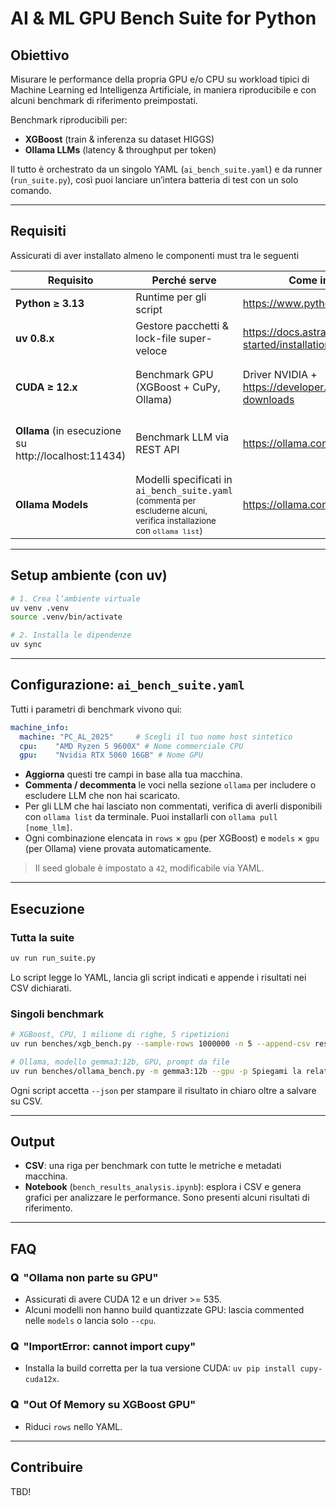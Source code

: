 # AI & ML GPU Bench Suite for Python 

## Obiettivo
Misurare le performance della propria GPU e/o CPU su workload tipici di Machine Learning ed Intelligenza Artificiale, in maniera riproducibile e con alcuni benchmark di riferimento preimpostati.

Benchmark riproducibili per:

- **XGBoost** (train & inferenza su dataset HIGGS)
- **Ollama LLMs** (latency & throughput per token)

Il tutto è orchestrato da un singolo YAML (`ai_bench_suite.yaml`) e da runner (`run_suite.py`), così puoi lanciare un’intera batteria di test con un solo comando.

---

## Requisiti

Assicurati di aver installato almeno le componenti must tra le seguenti

| Requisito                  | Perché serve                                       | Come installare                                                                                                   | Necessario? |
|----------------------------|----------------------------------------------------|-------------------------------------------------------------------------------------------------------------------|-------------|
| **Python ≥ 3.13**          | Runtime per gli script                             | <https://www.python.org/>                                                                                         | **Must**    |
| **uv 0.8.x**                     | Gestore pacchetti & lock-file super-veloce         | <https://docs.astral.sh/uv/getting-started/installation/>                                                         | **Must**    |
| **CUDA ≥ 12.x**            | Benchmark GPU (XGBoost + CuPy, Ollama)             | Driver NVIDIA + <https://developer.nvidia.com/cuda-downloads>                                                     | **Optional**<br><sub>(solo se nel YAML è selezionata una GPU)</sub> |
| **Ollama** (in esecuzione su http://localhost:11434) | Benchmark LLM via REST API                         | <https://ollama.com/download>                                                                                     | **Optional**<br><sub>(solo se si vogliono testare gli LLM)</sub> |
| **Ollama Models**          | Modelli specificati in `ai_bench_suite.yaml`<br><sub>(commenta per escluderne alcuni, verifica installazione con `ollama list`)</sub> | <https://ollama.com/library>                                                                                     | **Optional**<br><sub>(solo se si vogliono testare gli LLM)</sub> |

---

## Setup ambiente (con uv)

```bash
# 1. Crea l’ambiente virtuale
uv venv .venv
source .venv/bin/activate

# 2. Installa le dipendenze
uv sync
```

---

## Configurazione: `ai_bench_suite.yaml`

Tutti i parametri di benchmark vivono qui:

```yaml
machine_info:
  machine: "PC_AL_2025"     # Scegli il tuo nome host sintetico
  cpu:    "AMD Ryzen 5 9600X" # Nome commerciale CPU
  gpu:    "Nvidia RTX 5060 16GB" # Nome GPU
```

- **Aggiorna** questi tre campi in base alla tua macchina.
- **Commenta / decommenta** le voci nella sezione ``ollama`` per includere o escludere LLM che non hai scaricato.
- Per gli LLM che hai lasciato non commentati, verifica di averli disponibili con ``ollama list`` da terminale. Puoi installarli con ``ollama pull [nome_llm]``.
- Ogni combinazione elencata in `rows` × `gpu` (per XGBoost) e `models` × `gpu` (per Ollama) viene provata automaticamente.

> Il seed globale è impostato a `42`, modificabile via YAML.

---

## Esecuzione

### Tutta la suite

```bash
uv run run_suite.py
```

Lo script legge lo YAML, lancia gli script indicati e appende i risultati nei CSV dichiarati.

### Singoli benchmark

```bash
# XGBoost, CPU, 1 milione di righe, 5 ripetizioni
uv run benches/xgb_bench.py --sample-rows 1000000 -n 5 --append-csv results/xgb.csv

# Ollama, modello gemma3:12b, GPU, prompt da file
uv run benches/ollama_bench.py -m gemma3:12b --gpu -p Spiegami la relatività --append-csv results/ollama.csv
```

Ogni script accetta `--json` per stampare il risultato in chiaro oltre a salvare su CSV.

---

## Output

- **CSV**: una riga per benchmark con tutte le metriche e metadati macchina.
- **Notebook** (`bench_results_analysis.ipynb`): esplora i CSV e genera grafici per analizzare le performance. Sono presenti alcuni risultati di riferimento.

---

## FAQ

### 𝐐  "Ollama non parte su GPU"

- Assicurati di avere CUDA 12 e un driver >= 535.
- Alcuni modelli non hanno build quantizzate GPU: lascia commented nelle `models` o lancia solo `--cpu`.

### 𝐐  "ImportError: cannot import cupy"

- Installa la build corretta per la tua versione CUDA: `uv pip install cupy-cuda12x`.

### 𝐐  "Out Of Memory su XGBoost GPU"

- Riduci `rows` nello YAML.

---

## Contribuire

TBD!
